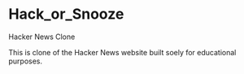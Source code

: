 # Hack_or_Snooze
Hacker News Clone

This is clone of the Hacker News website built soely for educational purposes.
